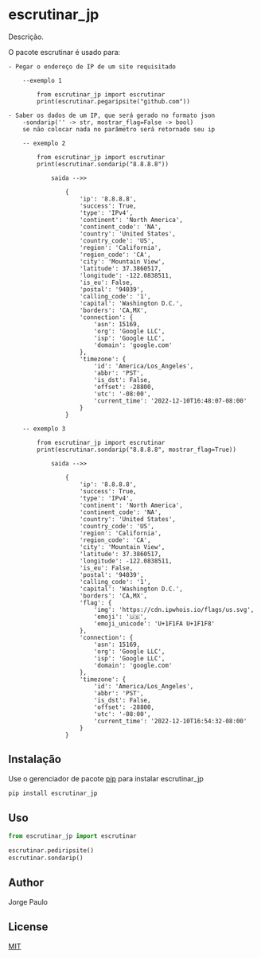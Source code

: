 # escrutinar_jp

Descrição. 

O pacote escrutinar é usado para:
	

	- Pegar o endereço de IP de um site requisitado
	
		--exemplo 1

			from escrutinar_jp import escrutinar
			print(escrutinar.pegaripsite("github.com"))
			
	- Saber os dados de um IP, que será gerado no formato json
		-sondarip('' -> str, mostrar_flag=False -> bool)
		se não colocar nada no parâmetro será retornado seu ip

		-- exemplo 2

			from escrutinar_jp import escrutinar
			print(escrutinar.sondarip("8.8.8.8"))

				saida -->> 

					{
						'ip': '8.8.8.8', 
						'success': True, 
						'type': 'IPv4', 
						'continent': 'North America', 
						'continent_code': 'NA', 
						'country': 'United States', 
						'country_code': 'US', 
						'region': 'California', 
						'region_code': 'CA', 
						'city': 'Mountain View', 
						'latitude': 37.3860517, 
						'longitude': -122.0838511, 
						'is_eu': False, 
						'postal': '94039', 
						'calling_code': '1', 
						'capital': 'Washington D.C.', 
						'borders': 'CA,MX', 
						'connection': {
							'asn': 15169, 
							'org': 'Google LLC', 
							'isp': 'Google LLC', 
							'domain': 'google.com'
						}, 
						'timezone': {
							'id': 'America/Los_Angeles', 
							'abbr': 'PST', 
							'is_dst': False, 
							'offset': -28800, 
							'utc': '-08:00', 
							'current_time': '2022-12-10T16:48:07-08:00'
						}
					}

		-- exemplo 3
		
			from escrutinar_jp import escrutinar
			print(escrutinar.sondarip("8.8.8.8", mostrar_flag=True))

				saida -->>

					{
						'ip': '8.8.8.8', 
						'success': True, 
						'type': 'IPv4', 
						'continent': 'North America', 
						'continent_code': 'NA', 
						'country': 'United States', 
						'country_code': 'US', 
						'region': 'California', 
						'region_code': 'CA', 
						'city': 'Mountain View', 
						'latitude': 37.3860517, 
						'longitude': -122.0838511, 
						'is_eu': False, 
						'postal': '94039', 
						'calling_code': '1', 
						'capital': 'Washington D.C.', 
						'borders': 'CA,MX', 
						'flag': {
							'img': 'https://cdn.ipwhois.io/flags/us.svg', 
							'emoji': '🇺🇸',
							'emoji_unicode': 'U+1F1FA U+1F1F8'
						}, 
						'connection': {
							'asn': 15169, 
							'org': 'Google LLC',
							'isp': 'Google LLC', 
							'domain': 'google.com'
						}, 
						'timezone': {
							'id': 'America/Los_Angeles', 
							'abbr': 'PST',
							'is_dst': False, 
							'offset': -28800, 
							'utc': '-08:00', 
							'current_time': '2022-12-10T16:54:32-08:00'
						}
					}


			


## Instalação

Use o gerenciador de pacote [pip](https://pip.pypa.io/en/stable/) para instalar escrutinar_jp

```bash
pip install escrutinar_jp
```

## Uso

```python
from escrutinar_jp import escrutinar

escrutinar.pediripsite()
escrutinar.sondarip()
```

## Author
Jorge Paulo

## License
[MIT](https://choosealicense.com/licenses/mit/)